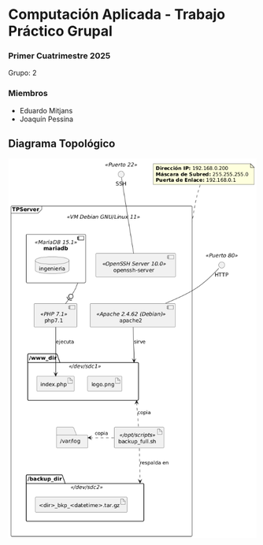 # Computación Aplicada - Trabajo Práctico Grupal
### Primer Cuatrimestre 2025

Grupo: 2

### Miembros
- Eduardo Mitjans
- Joaquín Pessina

## Diagrama Topológico
![Diagrama Topológico](/topologico.png)
